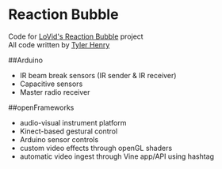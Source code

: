# Reaction Bubble
Code for [LoVid's Reaction Bubble](http://www.lovid.org/works/reaction_bubble/) project  
All code written by [Tyler Henry](http://www.tylerhenry.com)

##Arduino  
- IR beam break sensors (IR sender & IR receiver)
- Capacitive sensors
- Master radio receiver

##openFrameworks
- audio-visual instrument platform
- Kinect-based gestural control
- Arduino sensor controls
- custom video effects through openGL shaders
- automatic video ingest through Vine app/API using hashtag